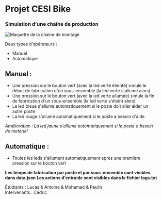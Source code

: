 # Projet CESI Bike

### Simulation d'une chaîne de production

![Maquette de la chaine de montage](https://media.discordapp.net/attachments/918983715143684137/974684928727990322/IMG_4619.jpg?width=884&height=663)


Deux types d'opérateurs : 

- Manuel
- Automatique


## Manuel :
- Une pression sur le bouton vert (avec la led verte éteinte) simule le début de fabrication d'un sous-ensemble (la led verte s'allume alors)
- Une pression sur le bouton vert (avec la led verte allumée) simule la fin de fabrication d'un sous-ensemble (la led verte s'éteint alors)
- La led bleue s'allume automatiquement si le poste doit aller aider un autre poste
- La led rouge s'allume automatiquement si le poste a besoin d'aide

*Amélioration : La led jaune s'allume automatiquement si le poste a besoin de matériel*

## Automatique :

- Toutes les leds s'allument automatiquement après une première pression sur le bouton vert 


**Les temps de fabrication par poste et par sous-ensemble sont visibles dans data.json**
**Les actions d'entraide sont visibles dans le fichier logs.txt**

Étudiants : Lucas & Antoine & Mohamad & Paulin  
Intervenants : Cédric
